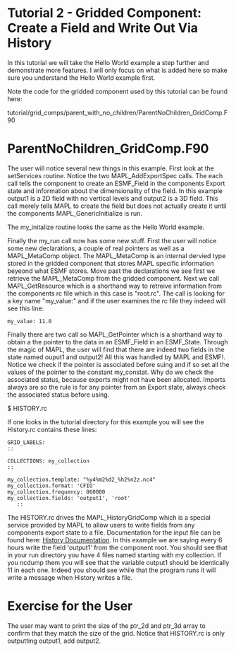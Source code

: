 # Tutorial 2 - Gridded Component: Create a Field and Write Out Via History
In this tutorial we will take the Hello World example a step further and demonstrate more features. I will only focus on what is added here so make sure you understand the Hello World example first.

Note the code for the gridded component used by this tutorial can be found here:

tutorial/grid_comps/parent_with_no_children/ParentNoChildren_GridComp.F90




# ParentNoChildren_GridComp.F90

The user will notice several new things in this example. First look at the setServices routine. Notice the two MAPL_AddExportSpec calls. The each call tells the component to create an ESMF_Field in the components Export state and information about the dimensionality of the field. In this example output1 is a 2D field with no vertical levels and output2 is a 3D field. This call merely tells MAPL to create the field but does not actually create it until the components MAPL_GenericInitialize is run.

The my_initalize routine looks the same as the Hello World example.

Finally the my_run call now has some new stuff. First the user will notice some new declarations, a couple of real pointers as well as a MAPL_MetaComp object.
The MAPL_MetaComp is an internal dervied type stored in the gridded component that stores MAPL specific information beyeond what ESMF stores.
Move past the declarations we see first we retrieve the MAPL_MetaComp from the gridded component. Next we call MAPL_GetResource which is a shorthand way to retreive information from the components rc file which in this case is "root.rc". The call is looking for a key name "my_value:" and if the user examines the rc file they indeed will see this line:
```
my_value: 11.0
```
Finally there are two call so MAPL_GetPointer which is a shorthand way to obtain a the pointer to the data in an ESMF_Field in an ESMF_State. Through the magic of MAPL, the user will find that there are indeed two fields in the state named ouput1 and output2! All this was handled by MAPL and ESMF!. Notice we check if the pointer is associated before suing and if so set all the values of the pointer to the constant my_constat. Why do we check the associated status, because exports might not have been allocated. Imports always are so the rule is for any pointer from an Export state, always check the associated status before using.

$ HISTORY.rc

If one looks in the tutorial directory for this example you will see the History.rc contains these lines:
```
GRID_LABELS:
::

COLLECTIONS: my_collection
::

my_collection.template: "%y4%m2%d2_%h2%n2z.nc4"
my_collection.format: 'CFIO'
my_collection.frequency: 060000
my_collection.fields: 'output1', 'root'
   ::
```
The HISTORY.rc drives the MAPL_HistoryGridComp which is a special service provided by MAPL to allow users to write fields from any components export state to a file. Documentation for the input file can be found here: [History Documentation](https://github.com/GEOS-ESM/MAPL/wiki/MAPL-History-Component).  In this example we are saying every 6 hours write the field 'output1' from the component root. You should see that in your run directory you have 4 files named starting with my collection. If you ncdump them you will see that the variable output1 should be identically 11 in each one. Indeed you should see while that the program runs it will write a message when History writes a file.


# Exercise for the User

The user may want to print the size of the ptr_2d and ptr_3d array to confirm that they match the size of the grid.
Notice that HISTORY.rc is only outputting output1, add output2.
